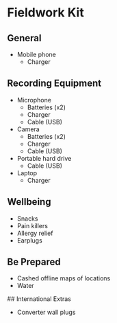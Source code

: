 # Fieldwork Kit

## General

* Mobile phone
  * Charger

## Recording Equipment

* Microphone
  * Batteries (x2)
  * Charger
  * Cable (USB)
* Camera
  * Batteries (x2)
  * Charger
  * Cable (USB)
* Portable hard drive
  * Cable (USB)
* Laptop
  * Charger

## Wellbeing

* Snacks
* Pain killers
* Allergy relief
* Earplugs

## Be Prepared

* Cashed offline maps of locations
* Water

## International Extras

* Converter wall plugs

